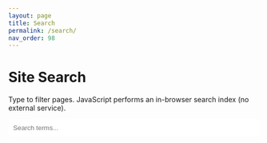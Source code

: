 ```yaml
---
layout: page
title: Search
permalink: /search/
nav_order: 98
---
```


# Site Search

Type to filter pages. JavaScript performs an in-browser search index (no external service).

<input id="search-box" type="text" placeholder="Search terms..." style="width:100%;padding:.6rem;border:1px solid var(--c-border);border-radius:6px;" aria-label="Search site content" />

<div id="search-results" aria-live="polite" style="margin-top:1.5rem;"></div>

<script>
window.SEARCH_INDEX = [
  {%- assign pages = site.pages | where_exp:'p','p.title' -%}
  {%- for p in pages -%}
  {"title": {{ p.title | jsonify }}, "url": {{ p.url | relative_url | jsonify }}, "content": {{ p.content | strip_html | normalize_whitespace | jsonify }} }{%- unless forloop.last -%},{%- endunless -%}
  {%- endfor -%}
];
</script>
<script src="{{ '/assets/js/search.js' | relative_url }}"></script>
